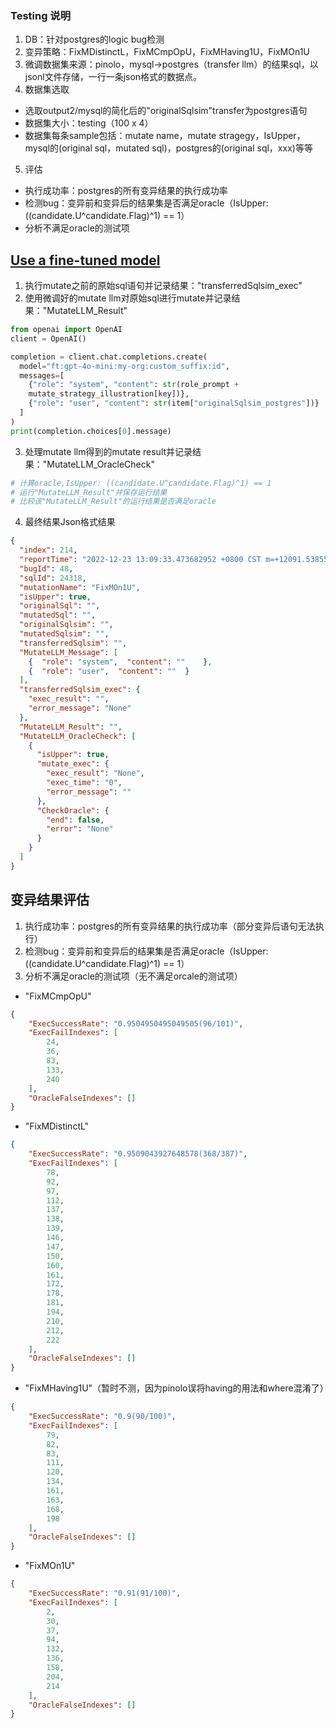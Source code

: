 ### Testing 说明
1. DB：针对postgres的logic bug检测
2. 变异策略：FixMDistinctL，FixMCmpOpU，FixMHaving1U，FixMOn1U
3. 微调数据集来源：pinolo，mysql->postgres（transfer llm）的结果sql，以jsonl文件存储，一行一条json格式的数据点。
4. 数据集选取
* 选取output2/mysql的简化后的"originalSqlsim"transfer为postgres语句
* 数据集大小：testing（100 x 4）
* 数据集每条sample包括：mutate name，mutate stragegy，IsUpper，mysql的(original sql，mutated sql)，postgres的(original sql，xxx)等等
5. 评估
* 执行成功率：postgres的所有变异结果的执行成功率
* 检测bug：变异前和变异后的结果集是否满足oracle（IsUpper: ((candidate.U^candidate.Flag)^1) == 1）
* 分析不满足oracle的测试项

## [Use a fine-tuned model](https://platform.openai.com/docs/guides/fine-tuning/use-a-fine-tuned-model)
1. 执行mutate之前的原始sql语句并记录结果："transferredSqlsim_exec"
2. 使用微调好的mutate llm对原始sql进行mutate并记录结果："MutateLLM_Result"
``` Python
from openai import OpenAI
client = OpenAI()

completion = client.chat.completions.create(
  model="ft:gpt-4o-mini:my-org:custom_suffix:id",
  messages=[  
    {"role": "system", "content": str(role_prompt + 
    mutate_strategy_illustration[key])},  
    {"role": "user", "content": str(item["originalSqlsim_postgres"])}
  ]  
)
print(completion.choices[0].message)
```
3. 处理mutate llm得到的mutate result并记录结果："MutateLLM_OracleCheck"
```Python
# 计算oracle,IsUpper: ((candidate.U^candidate.Flag)^1) == 1  
# 运行"MutateLLM_Result"并保存运行结果    
# 比较该"MutateLLM_Result"的运行结果是否满足oracle  
```
4. 最终结果Json格式结果
```JSON
{  
  "index": 214,  
  "reportTime": "2022-12-23 13:09:33.473682952 +0800 CST m=+12091.538554476",  
  "bugId": 48,  
  "sqlId": 24318,  
  "mutationName": "FixMOn1U",  
  "isUpper": true,  
  "originalSql": "",  
  "mutatedSql": "",  
  "originalSqlsim": "",  
  "mutatedSqlsim": "",  
  "transferredSqlsim": "",  
  "MutateLLM_Message": [  
    {  "role": "system",  "content": ""    },  
    {  "role": "user",  "content": ""  }  
  ],  
  "transferredSqlsim_exec": {  
    "exec_result": "",  
    "error_message": "None"  
  },  
  "MutateLLM_Result": "",  
  "MutateLLM_OracleCheck": [  
    {  
      "isUpper": true,  
      "mutate_exec": {  
        "exec_result": "None",  
        "exec_time": "0",  
        "error_message": ""  
      },  
      "CheckOracle": {  
        "end": false,  
        "error": "None"  
      }  
    }  
  ]  
}
```


## 变异结果评估
1. 执行成功率：postgres的所有变异结果的执行成功率（部分变异后语句无法执行）
2. 检测bug：变异前和变异后的结果集是否满足oracle（IsUpper: ((candidate.U^candidate.Flag)^1) == 1）
3. 分析不满足oracle的测试项（无不满足orcale的测试项）

* "FixMCmpOpU"
```JSON
{  
    "ExecSuccessRate": "0.9504950495049505(96/101)",  
    "ExecFailIndexes": [  
        24,  
        36,  
        83,  
        133,  
        240  
    ],  
    "OracleFalseIndexes": []  
}


```

* "FixMDistinctL"
```JSON
{  
    "ExecSuccessRate": "0.9509043927648578(368/387)",  
    "ExecFailIndexes": [  
        78,  
        92,  
        97,  
        112,  
        137,  
        138,  
        139,  
        146,  
        147,  
        150,  
        160,  
        161,  
        172,  
        178,  
        181,  
        194,  
        210,  
        212,  
        222  
    ],  
    "OracleFalseIndexes": []  
}
```
* "FixMHaving1U"（暂时不测，因为pinolo误将having的用法和where混淆了）
```JSON
{  
    "ExecSuccessRate": "0.9(90/100)",  
    "ExecFailIndexes": [  
        79,  
        82,  
        83,  
        111,  
        120,  
        134,  
        161,  
        163,  
        168,  
        198  
    ],  
    "OracleFalseIndexes": []  
}
```
* "FixMOn1U"
```JSON
{  
    "ExecSuccessRate": "0.91(91/100)",  
    "ExecFailIndexes": [  
        2,  
        30,  
        37,  
        94,  
        132,  
        136,  
        158,  
        204,  
        214  
    ],  
    "OracleFalseIndexes": []  
}
```







